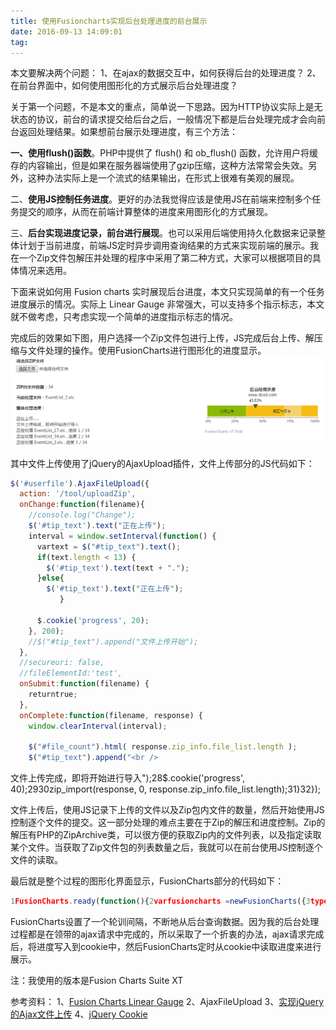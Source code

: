 ```yaml
---
title: 使用Fusioncharts实现后台处理进度的前台展示
date: 2016-09-13 14:09:01
tag: 
---
```


本文要解决两个问题：
1、在ajax的数据交互中，如何获得后台的处理进度？
2、在前台界面中，如何使用图形化的方式展示后台处理进度？

关于第一个问题，不是本文的重点，简单说一下思路。因为HTTP协议实际上是无状态的协议，前台的请求提交给后台之后，一般情况下都是后台处理完成才会向前台返回处理结果。如果想前台展示处理进度，有三个方法：

**一、使用flush()函数**。PHP中提供了 flush() 和 ob_flush() 函数，允许用户将缓存的内容输出，但是如果在服务器端使用了gzip压缩，这种方法常常会失效。另外，这种办法实际上是一个流式的结果输出，在形式上很难有美观的展现。

二、**使用JS控制任务进度**。更好的办法我觉得应该是使用JS在前端来控制多个任务提交的顺序，从而在前端计算整体的进度来用图形化的方式展现。

三、**后台实现进度记录，前台进行展现**。也可以采用后端使用持久化数据来记录整体计划于当前进度，前端JS定时异步调用查询结果的方式来实现前端的展示。我在一个Zip文件包解压并处理的程序中采用了第二种方式，大家可以根据项目的具体情况来选用。

下面来说如何用 Fusion charts 实时展现后台进度，本文只实现简单的有一个任务进度展示的情况。实际上 Linear Gauge 非常强大，可以支持多个指示标志，本文就不做考虑，只考虑实现一个简单的进度指示标志的情况。

完成后的效果如下图，用户选择一个Zip文件包进行上传，JS完成后台上传、解压缩与文件处理的操作。使用FusionCharts进行图形化的进度显示。
![](./20160913-fusioncharts-display-process/39469-20160913140727586-766934313.png)

其中文件上传使用了jQuery的AjaxUpload插件，文件上传部分的JS代码如下：

```javascript
$('#userfile').AjaxFileUpload({
  action: '/tool/uploadZip',
  onChange:function(filename){
    //console.log("Change");
    $('#tip_text').text("正在上传");
    interval = window.setInterval(function() {
      vartext = $("#tip_text").text();
      if(text.length < 13) {
        $('#tip_text').text(text + ".");
      }else{
        $('#tip_text').text("正在上传");
           }
      
      $.cookie('progress', 20);
    }, 200);
    //$("#tip_text").append("文件上传开始");
  },
  //secureuri: false,
  //fileElementId:'test',
  onSubmit:function(filename) {
    returntrue;
  },
  onComplete:function(filename, response) {
    window.clearInterval(interval);
    
    $("#file_count").html( response.zip_info.file_list.length );
    $("#tip_text").append("<br />
```


文件上传完成，即将开始进行导入");28$.cookie('progress', 40);2930zip_import(response, 0, response.zip_info.file_list.length);31}32});

文件上传后，使用JS记录下上传的文件以及Zip包内文件的数量，然后开始使用JS控制逐个文件的提交。这一部分处理的难点主要在于Zip的解压和进度控制。Zip的解压有PHP的ZipArchive类，可以很方便的获取Zip内的文件列表，以及指定读取某个文件。当获取了Zip文件包的列表数量之后，我就可以在前台使用JS控制逐个文件的读取。


最后就是整个过程的图形化界面显示，FusionCharts部分的代码如下：
```javascript
1FusionCharts.ready(function(){2varfusioncharts =newFusionCharts({3type: 'hlineargauge',4renderAt: 'realchart',5id: 'realtime-chart',6width: '400',7height: '170',8dataFormat: 'json',9dataSource: {10"chart": {11"theme": "fint",12"caption": "后台处理进度",13"subcaption": "www.dcod.com",14"lowerLimit": "0",15"upperLimit": "100",16"numberSuffix": "%",17"chartBottomMargin": "40",18"valueFontSize": "11",19"valueFontBold": "0"20},21"colorRange": {22"color": [{23"minValue": "0",24"maxValue": "35",25"label": "文件上传",26}, {27"minValue": "35",28"maxValue": "100",29"label": "解压与保存",30}]31},32"pointers": {33"pointer": [{34"value": "0"35}]36},37"trendPoints": {38"point": [39//Trendpoint40{41"startValue": "70",42"displayValue": " ",43"dashed": "1",44"showValues": "0"45}, {46"startValue": "85",47"displayValue": " ",48"dashed": "1",49"showValues": "0"50},51//Trendzone52{53"startValue": "70",54"endValue": "85",55"displayValue": " ",56"alpha": "40"57}58]59}60},61"events": {62"rendered":function(evtObj, argObj){63evtObj.sender.intervalVar = setInterval(function(){64console.log("Txt x");65//定时获取服务端的数据66varprcnt = $.cookie('progress');6768//将数据提交给图表69FusionCharts.items["realtime-chart"].feedData("value=" +prcnt);70}, 5000);71},72"disposed":function(evtObj, argObj){73console.log('disposed');74clearInterval(evtObj.sender.intervalVar);75}76}77}78);7980fusioncharts.render();81});
```

FusionCharts设置了一个轮训间隔，不断地从后台查询数据。因为我的后台处理过程都是在领带的ajax请求中完成的，所以采取了一个折衷的办法，ajax请求完成后，将进度写入到cookie中，然后FusionCharts定时从cookie中读取进度来进行展示。


注：我使用的版本是Fusion Charts Suite XT

参考资料：
1、[Fusion Charts Linear Gauge](http://www.fusioncharts.com/dev/gauge-and-widgets-guide/linear-gauge/introduction.html)
2、AjaxFileUpload
3、[实现jQuery的Ajax文件上传](http://blog.163.com/zhou_shj/blog/static/6555644420104503138229/)
4、[jQuery Cookie](https://github.com/carhartl/jquery-cookie)












